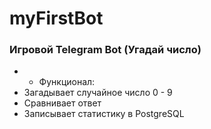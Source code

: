 # myFirstBot

### Игровой Telegram Bot (Угадай число)

- - Функционал:
- Загадывает случайное число 0 - 9
- Сравнивает ответ
- Записывает статистику в PostgreSQL
